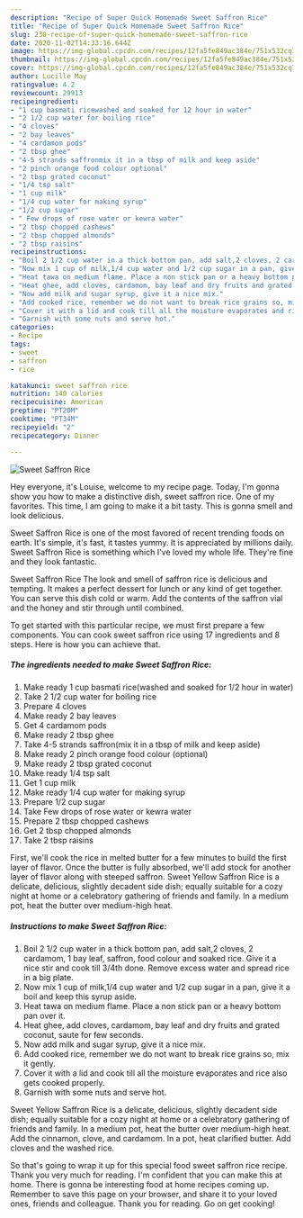 ```yaml
---
description: "Recipe of Super Quick Homemade Sweet Saffron Rice"
title: "Recipe of Super Quick Homemade Sweet Saffron Rice"
slug: 230-recipe-of-super-quick-homemade-sweet-saffron-rice
date: 2020-11-02T14:33:16.644Z
image: https://img-global.cpcdn.com/recipes/12fa5fe849ac384e/751x532cq70/sweet-saffron-rice-recipe-main-photo.jpg
thumbnail: https://img-global.cpcdn.com/recipes/12fa5fe849ac384e/751x532cq70/sweet-saffron-rice-recipe-main-photo.jpg
cover: https://img-global.cpcdn.com/recipes/12fa5fe849ac384e/751x532cq70/sweet-saffron-rice-recipe-main-photo.jpg
author: Lucille May
ratingvalue: 4.2
reviewcount: 29913
recipeingredient:
- "1 cup basmati ricewashed and soaked for 12 hour in water"
- "2 1/2 cup water for boiling rice"
- "4 cloves"
- "2 bay leaves"
- "4 cardamom pods"
- "2 tbsp ghee"
- "4-5 strands saffronmix it in a tbsp of milk and keep aside"
- "2 pinch orange food colour optional"
- "2 tbsp grated coconut"
- "1/4 tsp salt"
- "1 cup milk"
- "1/4 cup water for making syrup"
- "1/2 cup sugar"
- " Few drops of rose water or kewra water"
- "2 tbsp chopped cashews"
- "2 tbsp chopped almonds"
- "2 tbsp raisins"
recipeinstructions:
- "Boil 2 1/2 cup water in a thick bottom pan, add salt,2 cloves, 2 cardamom, 1 bay leaf, saffron, food colour and soaked rice. Give it a nice stir and cook till 3/4th done. Remove excess water and spread rice in a big plate."
- "Now mix 1 cup of milk,1/4 cup water and 1/2 cup sugar in a pan, give it a boil and keep this syrup aside."
- "Heat tawa on medium flame. Place a non stick pan or a heavy bottom pan over it."
- "Heat ghee, add cloves, cardamom, bay leaf and dry fruits and grated coconut, saute for few seconds."
- "Now add milk and sugar syrup, give it a nice mix."
- "Add cooked rice, remember we do not want to break rice grains so, mix it gently."
- "Cover it with a lid and cook till all the moisture evaporates and rice also gets cooked properly."
- "Garnish with some nuts and serve hot."
categories:
- Recipe
tags:
- sweet
- saffron
- rice

katakunci: sweet saffron rice 
nutrition: 140 calories
recipecuisine: American
preptime: "PT20M"
cooktime: "PT34M"
recipeyield: "2"
recipecategory: Dinner

---
```



![Sweet Saffron Rice](https://img-global.cpcdn.com/recipes/12fa5fe849ac384e/751x532cq70/sweet-saffron-rice-recipe-main-photo.jpg)

Hey everyone, it's Louise, welcome to my recipe page. Today, I'm gonna show you how to make a distinctive dish, sweet saffron rice. One of my favorites. This time, I am going to make it a bit tasty. This is gonna smell and look delicious.

Sweet Saffron Rice is one of the most favored of recent trending foods on earth. It's simple, it's fast, it tastes yummy. It is appreciated by millions daily. Sweet Saffron Rice is something which I've loved my whole life. They're fine and they look fantastic.

Sweet Saffron Rice The look and smell of saffron rice is delicious and tempting. It makes a perfect dessert for lunch or any kind of get together. You can serve this dish cold or warm. Add the contents of the saffron vial and the honey and stir through until combined.


To get started with this particular recipe, we must first prepare a few components. You can cook sweet saffron rice using 17 ingredients and 8 steps. Here is how you can achieve that.

<!--inarticleads1-->

##### The ingredients needed to make Sweet Saffron Rice:

1. Make ready 1 cup basmati rice(washed and soaked for 1/2 hour in water)
1. Take 2 1/2 cup water for boiling rice
1. Prepare 4 cloves
1. Make ready 2 bay leaves
1. Get 4 cardamom pods
1. Make ready 2 tbsp ghee
1. Take 4-5 strands saffron(mix it in a tbsp of milk and keep aside)
1. Make ready 2 pinch orange food colour (optional)
1. Make ready 2 tbsp grated coconut
1. Make ready 1/4 tsp salt
1. Get 1 cup milk
1. Make ready 1/4 cup water for making syrup
1. Prepare 1/2 cup sugar
1. Take  Few drops of rose water or kewra water
1. Prepare 2 tbsp chopped cashews
1. Get 2 tbsp chopped almonds
1. Take 2 tbsp raisins


First, we&#39;ll cook the rice in melted butter for a few minutes to build the first layer of flavor. Once the butter is fully absorbed, we&#39;ll add stock for another layer of flavor along with steeped saffron. Sweet Yellow Saffron Rice is a delicate, delicious, slightly decadent side dish; equally suitable for a cozy night at home or a celebratory gathering of friends and family. In a medium pot, heat the butter over medium-high heat. 

<!--inarticleads2-->

##### Instructions to make Sweet Saffron Rice:

1. Boil 2 1/2 cup water in a thick bottom pan, add salt,2 cloves, 2 cardamom, 1 bay leaf, saffron, food colour and soaked rice. Give it a nice stir and cook till 3/4th done. Remove excess water and spread rice in a big plate.
1. Now mix 1 cup of milk,1/4 cup water and 1/2 cup sugar in a pan, give it a boil and keep this syrup aside.
1. Heat tawa on medium flame. Place a non stick pan or a heavy bottom pan over it.
1. Heat ghee, add cloves, cardamom, bay leaf and dry fruits and grated coconut, saute for few seconds.
1. Now add milk and sugar syrup, give it a nice mix.
1. Add cooked rice, remember we do not want to break rice grains so, mix it gently.
1. Cover it with a lid and cook till all the moisture evaporates and rice also gets cooked properly.
1. Garnish with some nuts and serve hot.


Sweet Yellow Saffron Rice is a delicate, delicious, slightly decadent side dish; equally suitable for a cozy night at home or a celebratory gathering of friends and family. In a medium pot, heat the butter over medium-high heat. Add the cinnamon, clove, and cardamom. In a pot, heat clarified butter. Add cloves and the washed rice. 

So that's going to wrap it up for this special food sweet saffron rice recipe. Thank you very much for reading. I'm confident that you can make this at home. There is gonna be interesting food at home recipes coming up. Remember to save this page on your browser, and share it to your loved ones, friends and colleague. Thank you for reading. Go on get cooking!
